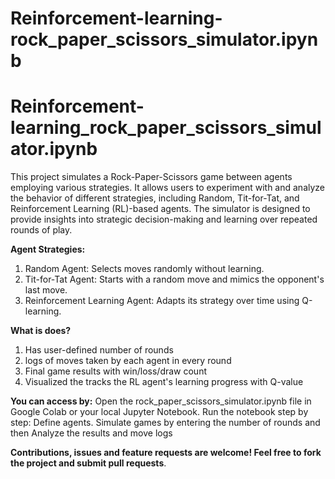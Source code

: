 # Reinforcement-learning-rock_paper_scissors_simulator.ipynb

# Reinforcement-learning_rock_paper_scissors_simulator.ipynb

This project simulates a Rock-Paper-Scissors game between agents employing various strategies. It allows users to experiment with and analyze the behavior of different strategies, including Random, Tit-for-Tat, and Reinforcement Learning (RL)-based agents. The simulator is designed to provide insights into strategic decision-making and learning over repeated rounds of play.

**Agent Strategies:**
1. Random Agent: Selects moves randomly without learning.
2. Tit-for-Tat Agent: Starts with a random move and mimics the opponent's last move.
3. Reinforcement Learning Agent: Adapts its strategy over time using Q-learning.

**What is does?**
1. Has user-defined number of rounds
2. logs of moves taken by each agent in every round
3. Final game results with win/loss/draw count
4. Visualized the tracks the RL agent's learning progress with Q-value

**You can access by:**
Open the rock_paper_scissors_simulator.ipynb file in Google Colab or your local Jupyter Notebook. Run the notebook step by step:
  Define agents.  Simulate games by entering the number of rounds and then Analyze the results and move logs



**Contributions, issues and feature requests are welcome! Feel free to fork the project and submit pull requests**.
